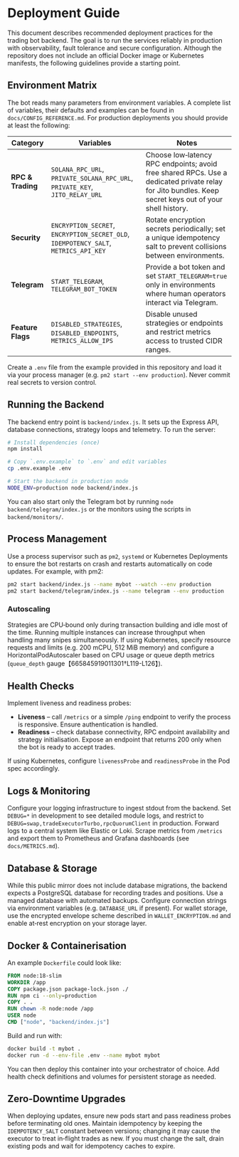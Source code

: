 # Deployment Guide

This document describes recommended deployment practices for the trading bot
backend.  The goal is to run the services reliably in production with
observability, fault tolerance and secure configuration.  Although the
repository does not include an official Docker image or Kubernetes manifests,
the following guidelines provide a starting point.

## Environment Matrix

The bot reads many parameters from environment variables.  A complete list of
variables, their defaults and examples can be found in `docs/CONFIG_REFERENCE.md`.
For production deployments you should provide at least the following:

| Category          | Variables                                            | Notes |
|-------------------|------------------------------------------------------|------|
| **RPC & Trading** | `SOLANA_RPC_URL`, `PRIVATE_SOLANA_RPC_URL`, `PRIVATE_KEY`, `JITO_RELAY_URL` | Choose low‑latency RPC endpoints; avoid free shared RPCs.  Use a dedicated private relay for Jito bundles.  Keep secret keys out of your shell history. |
| **Security**      | `ENCRYPTION_SECRET`, `ENCRYPTION_SECRET_OLD`, `IDEMPOTENCY_SALT`, `METRICS_API_KEY` | Rotate encryption secrets periodically; set a unique idempotency salt to prevent collisions between environments. |
| **Telegram**      | `START_TELEGRAM`, `TELEGRAM_BOT_TOKEN` | Provide a bot token and set `START_TELEGRAM=true` only in environments where human operators interact via Telegram. |
| **Feature Flags** | `DISABLED_STRATEGIES`, `DISABLED_ENDPOINTS`, `METRICS_ALLOW_IPS` | Disable unused strategies or endpoints and restrict metrics access to trusted CIDR ranges. |

Create a `.env` file from the example provided in this repository and load it
via your process manager (e.g. `pm2 start --env production`).  Never commit
real secrets to version control.

## Running the Backend

The backend entry point is `backend/index.js`.  It sets up the Express API,
database connections, strategy loops and telemetry.  To run the server:

```sh
# Install dependencies (once)
npm install

# Copy `.env.example` to `.env` and edit variables
cp .env.example .env

# Start the backend in production mode
NODE_ENV=production node backend/index.js
```

You can also start only the Telegram bot by running `node backend/telegram/index.js` or
the monitors using the scripts in `backend/monitors/`.

## Process Management

Use a process supervisor such as `pm2`, `systemd` or Kubernetes Deployments to
ensure the bot restarts on crash and restarts automatically on code updates.
For example, with pm2:

```sh
pm2 start backend/index.js --name mybot --watch --env production
pm2 start backend/telegram/index.js --name telegram --env production
```

### Autoscaling

Strategies are CPU‑bound only during transaction building and idle most of the
time.  Running multiple instances can increase throughput when handling many
snipes simultaneously.  If using Kubernetes, specify resource requests and
limits (e.g. 200 mCPU, 512 MiB memory) and configure a HorizontalPodAutoscaler
based on CPU usage or queue depth metrics (`queue_depth` gauge【665845919011301†L119-L126】).

## Health Checks

Implement liveness and readiness probes:

* **Liveness** – call `/metrics` or a simple `/ping` endpoint to verify the
  process is responsive.  Ensure authentication is handled.
* **Readiness** – check database connectivity, RPC endpoint availability and
  strategy initialisation.  Expose an endpoint that returns 200 only when the
  bot is ready to accept trades.

If using Kubernetes, configure `livenessProbe` and `readinessProbe` in the
Pod spec accordingly.

## Logs & Monitoring

Configure your logging infrastructure to ingest stdout from the backend.  Set
`DEBUG=*` in development to see detailed module logs, and restrict to
`DEBUG=swap,tradeExecutorTurbo,rpcQuorumClient` in production.  Forward logs
to a central system like Elastic or Loki.  Scrape metrics from `/metrics` and
export them to Prometheus and Grafana dashboards (see `docs/METRICS.md`).

## Database & Storage

While this public mirror does not include database migrations, the backend
expects a PostgreSQL database for recording trades and positions.  Use a
managed database with automated backups.  Configure connection strings via
environment variables (e.g. `DATABASE_URL` if present).  For wallet storage,
use the encrypted envelope scheme described in `WALLET_ENCRYPTION.md` and
enable at‑rest encryption on your storage layer.

## Docker & Containerisation

An example `Dockerfile` could look like:

```Dockerfile
FROM node:18-slim
WORKDIR /app
COPY package.json package-lock.json ./
RUN npm ci --only=production
COPY . .
RUN chown -R node:node /app
USER node
CMD ["node", "backend/index.js"]
```

Build and run with:

```sh
docker build -t mybot .
docker run -d --env-file .env --name mybot mybot
```

You can then deploy this container into your orchestrator of choice.  Add
health check definitions and volumes for persistent storage as needed.

## Zero‑Downtime Upgrades

When deploying updates, ensure new pods start and pass readiness probes before
terminating old ones.  Maintain idempotency by keeping the `IDEMPOTENCY_SALT`
constant between versions; changing it may cause the executor to treat
in‑flight trades as new.  If you must change the salt, drain existing pods and
wait for idempotency caches to expire.